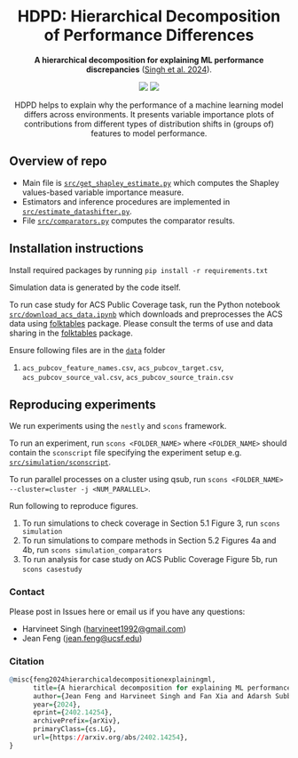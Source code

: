 <h1 align="center"> HDPD: Hierarchical Decomposition of Performance Differences </h1>
<p align="center"> <b>A hierarchical decomposition for explaining ML performance discrepancies</b> (<a href="https://arxiv.org/pdf/2402.14254.pdf">Singh et al. 2024</a>). 
</p>

<p align="center">
  <img src="https://img.shields.io/badge/license-MIT-blue.svg">
  <img src="https://img.shields.io/badge/python-3.11+-blue">  
</p> 

<p align="center"> HDPD helps to explain why the performance of a machine learning model differs across environments. It presents variable importance plots of contributions from different types of distribution shifts in (groups of) features to model performance.
</p>

## Overview of repo
* Main file is [`src/get_shapley_estimate.py`](src/get_shapley_estimate.py) which computes the Shapley values-based variable importance measure.
* Estimators and inference procedures are implemented in [`src/estimate_datashifter.py`](src/estimate_datashifter.py).
* File [`src/comparators.py`](src/comparators.py) computes the comparator results.

## Installation instructions
Install required packages by running `pip install -r requirements.txt`

Simulation data is generated by the code itself.

To run case study for ACS Public Coverage task, run the Python notebook [`src/download_acs_data.ipynb`](src/download_acs_data.ipynb)
which downloads and preprocesses the ACS data using [folktables](https://github.com/socialfoundations/folktables) package. Please consult the terms of use and data sharing in the [folktables](https://github.com/socialfoundations/folktables?tab=readme-ov-file#license-and-terms-of-use) package.

Ensure following files are in the [`data`](data) folder 
1. `acs_pubcov_feature_names.csv`, `acs_pubcov_target.csv`, `acs_pubcov_source_val.csv`, `acs_pubcov_source_train.csv`

## Reproducing experiments
We run experiments using the `nestly` and `scons` framework.

To run an experiment, run `scons <FOLDER_NAME>` where `<FOLDER_NAME>` should contain the `sconscript` file specifying the experiment setup e.g. [`src/simulation/sconscript`](src/simulation/sconscript).

To run parallel processes on a cluster using qsub, run `scons <FOLDER_NAME> --cluster=cluster -j <NUM_PARALLEL>`.

Run following to reproduce figures.

1. To run simulations to check coverage in Section 5.1 Figure 3, run 
`scons simulation`
2. To run simulations to compare methods in Section 5.2 Figures 4a and 4b, run 
`scons simulation_comparators`
3. To run analysis for case study on ACS Public Coverage Figure 5b, run 
`scons casestudy`

### Contact
Please post in Issues here or email us if you have any questions:

* Harvineet Singh (harvineet1992@gmail.com)
* Jean Feng (jean.feng@ucsf.edu)

### Citation

```r
@misc{feng2024hierarchicaldecompositionexplainingml,
      title={A hierarchical decomposition for explaining ML performance discrepancies}, 
      author={Jean Feng and Harvineet Singh and Fan Xia and Adarsh Subbaswamy and Alexej Gossmann},
      year={2024},
      eprint={2402.14254},
      archivePrefix={arXiv},
      primaryClass={cs.LG},
      url={https://arxiv.org/abs/2402.14254}, 
}
```
